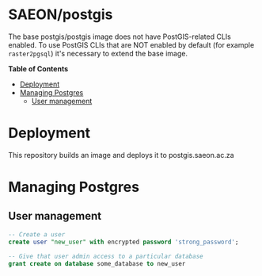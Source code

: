 # SAEON/postgis
The base postgis/postgis image does not have PostGIS-related CLIs enabled. To use PostGIS CLIs that are NOT enabled by default (for example `raster2pgsql`) it's necessary to extend the base image.

<!-- START doctoc generated TOC please keep comment here to allow auto update -->
<!-- DON'T EDIT THIS SECTION, INSTEAD RE-RUN doctoc TO UPDATE -->
**Table of Contents** 

- [Deployment](#deployment)
- [Managing Postgres](#managing-postgres)
  - [User management](#user-management)

<!-- END doctoc generated TOC please keep comment here to allow auto update -->

# Deployment
This repository builds an image and deploys it to postgis.saeon.ac.za

# Managing Postgres

## User management
```sql
-- Create a user
create user "new_user" with encrypted password 'strong_password';

-- Give that user admin access to a particular database
grant create on database some_database to new_user
```